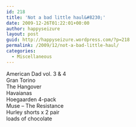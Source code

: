 ```yaml
---
id: 218
title: 'Not a bad little haul&#8230;'
date: 2009-12-26T01:22:01+00:00
author: happyseizure
layout: post
guid: http://happyseizure.wordpress.com/?p=218
permalink: /2009/12/not-a-bad-little-haul/
categories:
  - Miscellaneous
---
```

American Dad vol. 3 & 4  
Gran Torino  
The Hangover  
Havaianas  
Hoegaarden 4-pack  
Muse &#8211; The Resistance  
Hurley shorts x 2 pair  
loads of chocolate